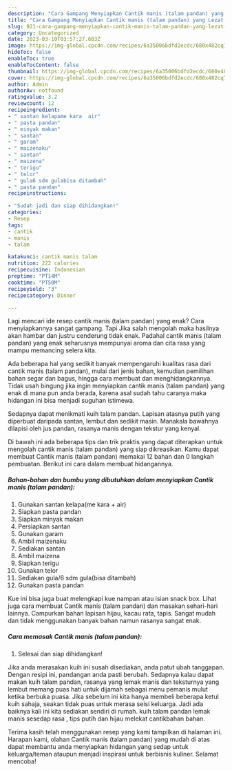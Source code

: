```yaml
---
description: "Cara Gampang Menyiapkan Cantik manis (talam pandan) yang Lezat Sekali}"
title: "Cara Gampang Menyiapkan Cantik manis (talam pandan) yang Lezat Sekali}"
slug: 921-cara-gampang-menyiapkan-cantik-manis-talam-pandan-yang-lezat-sekali
category: Uncategorized
date: 2023-03-10T03:57:27.603Z
image: https://img-global.cpcdn.com/recipes/6a35006bdfd2ecdc/680x482cq70/cantik-manis-talam-pandan-foto-resep-utama.jpg
hideToc: false
enableToc: true
enableTocContent: false
thumbnail: https://img-global.cpcdn.com/recipes/6a35006bdfd2ecdc/680x482cq70/cantik-manis-talam-pandan-foto-resep-utama.jpg
cover: https://img-global.cpcdn.com/recipes/6a35006bdfd2ecdc/680x482cq70/cantik-manis-talam-pandan-foto-resep-utama.jpg
author: Admin
authorAv: notfound
ratingvalue: 3.2
reviewcount: 12
recipeingredient:
- " santan kelapame kara  air"
- " pasta pandan"
- " minyak makan"
- " santan"
- " garam"
- " maizenaku"
- " santan"
- " maizena"
- " terigu"
- " telor"
- " gula6 sdm gulabisa ditambah"
- " pasta pandan"
recipeinstructions:

- "Sudah jadi dan siap dihidangkan!"
categories:
- Resep
tags:
- cantik
- manis
- talam

katakunci: cantik manis talam 
nutrition: 222 calories
recipecuisine: Indonesian
preptime: "PT14M"
cooktime: "PT50M"
recipeyield: "3"
recipecategory: Dinner

---
```



Lagi mencari ide resep cantik manis (talam pandan) yang enak? Cara menyiapkannya sangat gampang. Tapi Jika salah mengolah maka hasilnya akan hambar dan justru cenderung tidak enak. Padahal cantik manis (talam pandan) yang enak seharusnya mempunyai aroma dan cita rasa yang mampu memancing selera kita.


Ada beberapa hal yang sedikit banyak mempengaruhi kualitas rasa dari cantik manis (talam pandan), mulai dari jenis bahan, kemudian pemilihan bahan segar dan bagus, hingga cara membuat dan menghidangkannya. Tidak usah bingung jika ingin menyiapkan cantik manis (talam pandan) yang enak di mana pun anda berada, karena asal sudah tahu caranya maka hidangan ini bisa menjadi suguhan istimewa.

Sedapnya dapat menikmati kuih talam pandan. Lapisan atasnya putih yang diperbuat daripada santan, lembut dan sedikit masin. Manakala bawahnya dilapisi oleh jus pandan, rasanya manis dengan tekstur yang kenyal.


Di bawah ini ada beberapa tips dan trik praktis yang dapat diterapkan untuk mengolah cantik manis (talam pandan) yang siap dikreasikan. Kamu dapat membuat Cantik manis (talam pandan) memakai 12 bahan dan 0 langkah pembuatan. Berikut ini cara dalam membuat hidangannya.

<!--inarticleads1-->

##### Bahan-bahan dan bumbu yang dibutuhkan dalam menyiapkan Cantik manis (talam pandan):

1. Gunakan  santan kelapa(me kara + air)
1. Siapkan  pasta pandan
1. Siapkan  minyak makan
1. Persiapkan  santan
1. Gunakan  garam
1. Ambil  maizenaku
1. Sediakan  santan
1. Ambil  maizena
1. Siapkan  terigu
1. Gunakan  telor
1. Sediakan  gula/6 sdm gula(bisa ditambah)
1. Gunakan  pasta pandan


Kue ini bisa juga buat melengkapi kue nampan atau isian snack box. Lihat juga cara membuat Cantik manis (talam pandan) dan masakan sehari-hari lainnya. Campurkan bahan lapisan hijau, kacau rata, tapis. Sangat mudah dan tidak menggunakan banyak bahan namun rasanya sangat enak. 

<!--inarticleads2-->

##### Cara memasak Cantik manis (talam pandan):


1. Selesai dan siap dihidangkan!

Jika anda merasakan kuih ini susah disediakan, anda patut ubah tanggapan. Dengan resipi ini, pandangan anda pasti berubah. Sedapnya kalau dapat makan kuih talam pandan, rasanya yang lemak manis dan teksturnya yang lembut memang puas hati untuk dijamah sebagai menu pemanis mulut ketika berbuka puasa. Jika sebelum ini kita hanya membeli beberapa ketul kuih sahaja, seakan tidak puas untuk merasa seisi keluarga. Jadi ada baiknya kali ini kita sediakan sendiri di rumah. kuih talam pandan lemak manis sesedap rasa , tips putih dan hijau melekat cantikbahan bahan. 

Terima kasih telah menggunakan resep yang kami tampilkan di halaman ini. Harapan kami, olahan Cantik manis (talam pandan) yang mudah di atas dapat membantu anda menyiapkan hidangan yang sedap untuk keluarga/teman ataupun menjadi inspirasi untuk berbisnis kuliner. Selamat mencoba!
